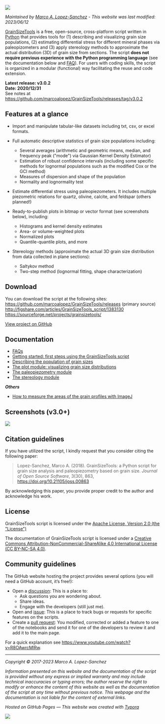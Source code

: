 ![](https://raw.githubusercontent.com/marcoalopez/GrainSizeTools/master/FIGURES/new_header.webp)

_Maintained by [Marco A. Lopez-Sanchez](https://marcoalopez.github.io/) - This website was last modified: 2023/06/12_

[GrainSizeTools](https://doi.org/10.21105/joss.00863) is a free, open-source, cross-platform script written in [Python](https://www.python.org/) that provides tools for (1) describing and visualizing grain size populations, (2) estimating differential stress for different mineral phases via paleopizometers and (3) apply stereology methods to approximate the actual distribution (3D) of grain size from sections. The script **does not require previous experience with the Python programming language** (see the documentation below and [FAQ](https://github.com/marcoalopez/GrainSizeTools/blob/master/DOCS/FAQ.md)). For users with coding skills, the script is organized in a modular (functional) way facilitating the reuse and code extension.

**Latest release: v3.0.2**  
**Date: 2020/12/31**  
See notes at https://github.com/marcoalopez/GrainSizeTools/releases/tag/v3.0.2


## Features at a glance

- Import and manipulate tabular-like datasets including txt, csv, or excel formats.

- Full automatic descriptive statistics of grain size populations including:

  - Several averages (arithmetic and geometric means, median, and frequency peak ("mode") via Gaussian Kernel Density Estimator)
  - Estimation of robust confidence intervals (including some specific methods for lognormal populations such as the modified Cox or the GCI method)
  - Measures of dispersion and shape of the population
  - Normality and lognormality test

- Estimate differential stress using paleopiezometers. It includes multiple piezometric relations for quartz, olivine, calcite, and feldspar (others planned!)

- Ready-to-publish plots in bitmap or vector format (see screenshots below), including:

  - Histograms and kernel density estimates
  - Area- or volume-weighted plots
  - Normalized plots
  - Quantile-quantile plots, and more

- Stereology methods (approximate the actual 3D grain size distribution from data collected in plane sections):

  - Saltykov method
  - Two-step method (lognormal fitting, shape characterization)

## Download

You can download the script at the following sites:  
https://github.com/marcoalopez/GrainSizeTools/releases  (primary source)  
http://figshare.com/articles/GrainSizeTools_script/1383130  
https://sourceforge.net/projects/grainsizetools/

[View project on GitHub](https://github.com/marcoalopez/GrainSizeTools)

## Documentation

* [FAQs](https://github.com/marcoalopez/GrainSizeTools/blob/master/DOCS/FAQ.md)
* [Getting started: first steps using the GrainSizeTools script](https://github.com/marcoalopez/GrainSizeTools/blob/master/DOCS/_first_steps.md)
* [Describing the population of grain sizes](https://github.com/marcoalopez/GrainSizeTools/blob/master/DOCS/_describe.md)
* [The plot module: visualizing grain size distributions](https://github.com/marcoalopez/GrainSizeTools/blob/master/DOCS/_Plot_module.md)
* [The paleopiezometry module](https://github.com/marcoalopez/GrainSizeTools/blob/master/DOCS/_Paleopizometry.md)
* [The stereology module](https://github.com/marcoalopez/GrainSizeTools/blob/master/DOCS/_Stereology_module.md)

***Others***

* [How to measure the areas of the grain profiles with ImageJ](https://github.com/marcoalopez/GrainSizeTools/blob/master/DOCS/imageJ_tutorial.md)

## Screenshots (v3.0+)

![](https://raw.githubusercontent.com/marcoalopez/GrainSizeTools/master/FIGURES/screenshots-01.webp)

## Citation guidelines

If you have utilized the script, I kindly request that you consider citing the following paper:

> Lopez-Sanchez, Marco A. (2018). GrainSizeTools: a Python script for grain size analysis and paleopiezometry based on grain size. *Journal of Open Source Software*, 3(30), 863, https://doi.org/10.21105/joss.00863

By acknowledging this paper, you provide proper credit to the author and acknowledge his work.

## License

GrainSizeTools script is licensed under the [Apache License, Version 2.0 (the "License")](http://www.apache.org/licenses/LICENSE-2.0)

The documentation of GrainSizeTools script is licensed under a [Creative Commons Attribution-NonCommercial-ShareAlike 4.0 International License (CC BY-NC-SA 4.0)](https://creativecommons.org/licenses/by-nc-sa/4.0/). 

## Community guidelines

The GitHub website hosting the project provides several options (you will need a GitHub account, it’s free!):

- Open a [discussion](https://github.com/marcoalopez/GrainSizeTools/discussions): This is a place to:
  - Ask questions you are wondering about.
  - Share ideas.
  - Engage with the developers (still just me).
- Open and [issue](https://github.com/marcoalopez/GrainSizeTools/issues): This is a place to track bugs or requests for specific features on the scripts.
- Create a [pull request](https://github.com/marcoalopez/GrainSizeTools/pulls): You modified, corrected or added a feature to one of the notebooks and send it for one of the developers to review it and add it to the main page.

For a quick explanation see https://www.youtube.com/watch?v=R8OAwrcMlRw. 

---
*Copyright © 2017-2023 Marco A. Lopez-Sanchez*  

*Information presented on this website and the documentation of the script is provided without any express or implied warranty and may include technical inaccuracies or typing errors; the author reserve the right to modify or enhance the content of this website as well as the documentation of the script at any time without previous notice. This webpage and the documentation is not liable for the content of external links.*  

*Hosted on GitHub Pages — This website was created with [Typora](https://typora.io/)*

![](https://raw.githubusercontent.com/marcoalopez/GrainSizeTools/master/FIGURES/footer.webp)